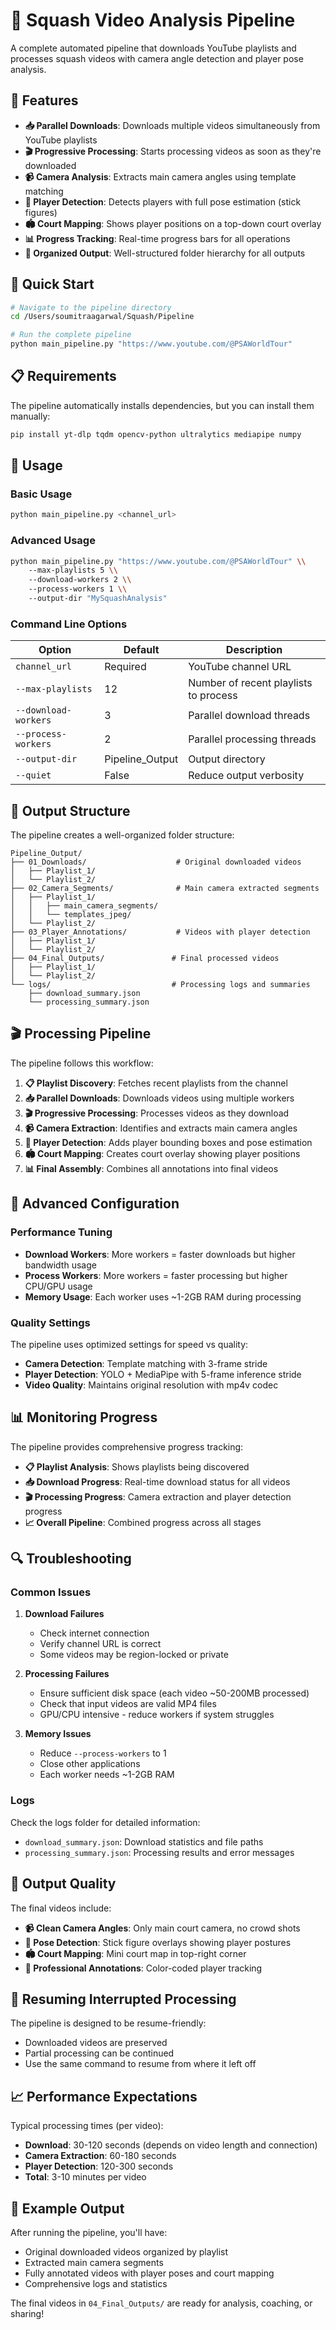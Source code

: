 # 🏸 Squash Video Analysis Pipeline

A complete automated pipeline that downloads YouTube playlists and processes squash videos with camera angle detection and player pose analysis.

## 🌟 Features

- **📥 Parallel Downloads**: Downloads multiple videos simultaneously from YouTube playlists
- **🎬 Progressive Processing**: Starts processing videos as soon as they're downloaded
- **📹 Camera Analysis**: Extracts main camera angles using template matching
- **🤸 Player Detection**: Detects players with full pose estimation (stick figures)
- **🏟️ Court Mapping**: Shows player positions on a top-down court overlay
- **📊 Progress Tracking**: Real-time progress bars for all operations
- **📁 Organized Output**: Well-structured folder hierarchy for all outputs

## 🚀 Quick Start

```bash
# Navigate to the pipeline directory
cd /Users/soumitraagarwal/Squash/Pipeline

# Run the complete pipeline
python main_pipeline.py "https://www.youtube.com/@PSAWorldTour"
```

## 📋 Requirements

The pipeline automatically installs dependencies, but you can install them manually:

```bash
pip install yt-dlp tqdm opencv-python ultralytics mediapipe numpy
```

## 🎯 Usage

### Basic Usage
```bash
python main_pipeline.py <channel_url>
```

### Advanced Usage
```bash
python main_pipeline.py "https://www.youtube.com/@PSAWorldTour" \\
    --max-playlists 5 \\
    --download-workers 2 \\
    --process-workers 1 \\
    --output-dir "MySquashAnalysis"
```

### Command Line Options

| Option | Default | Description |
|--------|---------|-------------|
| `channel_url` | Required | YouTube channel URL |
| `--max-playlists` | 12 | Number of recent playlists to process |
| `--download-workers` | 3 | Parallel download threads |
| `--process-workers` | 2 | Parallel processing threads |
| `--output-dir` | Pipeline_Output | Output directory |
| `--quiet` | False | Reduce output verbosity |

## 📁 Output Structure

The pipeline creates a well-organized folder structure:

```
Pipeline_Output/
├── 01_Downloads/                    # Original downloaded videos
│   ├── Playlist_1/
│   └── Playlist_2/
├── 02_Camera_Segments/              # Main camera extracted segments
│   ├── Playlist_1/
│   │   ├── main_camera_segments/
│   │   └── templates_jpeg/
│   └── Playlist_2/
├── 03_Player_Annotations/           # Videos with player detection
│   ├── Playlist_1/
│   └── Playlist_2/
├── 04_Final_Outputs/               # Final processed videos
│   ├── Playlist_1/
│   └── Playlist_2/
└── logs/                           # Processing logs and summaries
    ├── download_summary.json
    └── processing_summary.json
```

## 🎬 Processing Pipeline

The pipeline follows this workflow:

1. **📋 Playlist Discovery**: Fetches recent playlists from the channel
2. **📥 Parallel Downloads**: Downloads videos using multiple workers
3. **🎬 Progressive Processing**: Processes videos as they download
4. **📹 Camera Extraction**: Identifies and extracts main camera angles
5. **🤸 Player Detection**: Adds player bounding boxes and pose estimation
6. **🏟️ Court Mapping**: Creates court overlay showing player positions
7. **📊 Final Assembly**: Combines all annotations into final videos

## 🔧 Advanced Configuration

### Performance Tuning

- **Download Workers**: More workers = faster downloads but higher bandwidth usage
- **Process Workers**: More workers = faster processing but higher CPU/GPU usage
- **Memory Usage**: Each worker uses ~1-2GB RAM during processing

### Quality Settings

The pipeline uses optimized settings for speed vs quality:
- **Camera Detection**: Template matching with 3-frame stride
- **Player Detection**: YOLO + MediaPipe with 5-frame inference stride
- **Video Quality**: Maintains original resolution with mp4v codec

## 📊 Monitoring Progress

The pipeline provides comprehensive progress tracking:

- **📋 Playlist Analysis**: Shows playlists being discovered
- **📥 Download Progress**: Real-time download status for all videos
- **🎬 Processing Progress**: Camera extraction and player detection progress
- **📈 Overall Pipeline**: Combined progress across all stages

## 🔍 Troubleshooting

### Common Issues

1. **Download Failures**
   - Check internet connection
   - Verify channel URL is correct
   - Some videos may be region-locked or private

2. **Processing Failures**
   - Ensure sufficient disk space (each video ~50-200MB processed)
   - Check that input videos are valid MP4 files
   - GPU/CPU intensive - reduce workers if system struggles

3. **Memory Issues**
   - Reduce `--process-workers` to 1
   - Close other applications
   - Each worker needs ~1-2GB RAM

### Logs

Check the logs folder for detailed information:
- `download_summary.json`: Download statistics and file paths
- `processing_summary.json`: Processing results and error messages

## 🎯 Output Quality

The final videos include:

- **📹 Clean Camera Angles**: Only main court camera, no crowd shots
- **🤸 Pose Detection**: Stick figure overlays showing player postures
- **🏟️ Court Mapping**: Mini court map in top-right corner
- **🎨 Professional Annotations**: Color-coded player tracking

## 🔄 Resuming Interrupted Processing

The pipeline is designed to be resume-friendly:
- Downloaded videos are preserved
- Partial processing can be continued
- Use the same command to resume from where it left off

## 📈 Performance Expectations

Typical processing times (per video):
- **Download**: 30-120 seconds (depends on video length and connection)
- **Camera Extraction**: 60-180 seconds
- **Player Detection**: 120-300 seconds
- **Total**: 3-10 minutes per video

## 🎉 Example Output

After running the pipeline, you'll have:
- Original downloaded videos organized by playlist
- Extracted main camera segments
- Fully annotated videos with player poses and court mapping
- Comprehensive logs and statistics

The final videos in `04_Final_Outputs/` are ready for analysis, coaching, or sharing!